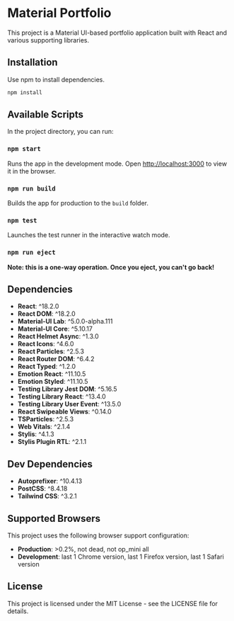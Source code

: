 # Material Portfolio

This project is a Material UI-based portfolio application built with React and various supporting libraries.

## Installation

Use npm to install dependencies.

```bash
npm install
```

## Available Scripts

In the project directory, you can run:

### `npm start`

Runs the app in the development mode.
Open [http://localhost:3000](http://localhost:3000) to view it in the browser.

### `npm run build`

Builds the app for production to the `build` folder.

### `npm test`

Launches the test runner in the interactive watch mode.

### `npm run eject`

**Note: this is a one-way operation. Once you eject, you can't go back!**

## Dependencies

- **React**: ^18.2.0
- **React DOM**: ^18.2.0
- **Material-UI Lab**: ^5.0.0-alpha.111
- **Material-UI Core**: ^5.10.17
- **React Helmet Async**: ^1.3.0
- **React Icons**: ^4.6.0
- **React Particles**: ^2.5.3
- **React Router DOM**: ^6.4.2
- **React Typed**: ^1.2.0
- **Emotion React**: ^11.10.5
- **Emotion Styled**: ^11.10.5
- **Testing Library Jest DOM**: ^5.16.5
- **Testing Library React**: ^13.4.0
- **Testing Library User Event**: ^13.5.0
- **React Swipeable Views**: ^0.14.0
- **TSParticles**: ^2.5.3
- **Web Vitals**: ^2.1.4
- **Stylis**: ^4.1.3
- **Stylis Plugin RTL**: ^2.1.1

## Dev Dependencies

- **Autoprefixer**: ^10.4.13
- **PostCSS**: ^8.4.18
- **Tailwind CSS**: ^3.2.1

## Supported Browsers

This project uses the following browser support configuration:

- **Production**: >0.2%, not dead, not op_mini all
- **Development**: last 1 Chrome version, last 1 Firefox version, last 1 Safari version

## License

This project is licensed under the MIT License - see the LICENSE file for details.

